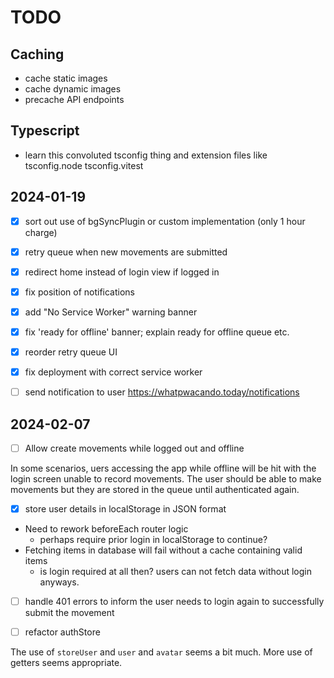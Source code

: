 # TODO

## Caching

- cache static images
- cache dynamic images
- precache API endpoints

## Typescript

- learn this convoluted tsconfig thing and extension files like tsconfig.node tsconfig.vitest

## 2024-01-19

- [x] sort out use of bgSyncPlugin or custom implementation (only 1 hour charge)
- [x] retry queue when new movements are submitted

- [x] redirect home instead of login view if logged in
- [x] fix position of notifications
- [x] add "No Service Worker" warning banner
- [x] fix 'ready for offline' banner; explain ready for offline queue etc.
- [x] reorder retry queue UI
- [x] fix deployment with correct service worker
- [ ] send notification to user https://whatpwacando.today/notifications

## 2024-02-07

- [ ] Allow create movements while logged out and offline

In some scenarios, uers accessing the app while offline will be hit with the login screen unable to record movements.
The user should be able to make movements but they are stored in the queue until authenticated again.

 - [x] store user details in localStorage in JSON format
 - Need to rework beforeEach router logic
   - perhaps require prior login in localStorage to continue?
 - Fetching items in database will fail without a cache containing valid items
   - is login required at all then? users can not fetch data without login anyways.
 - [ ] handle 401 errors to inform the user needs to login again to successfully submit the movement

- [ ] refactor authStore

The use of `storeUser` and `user` and `avatar` seems a bit much.
More use of getters seems appropriate.